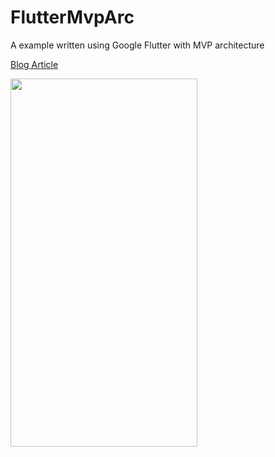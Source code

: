 # FlutterMvpArc

A example written using Google Flutter with MVP architecture

[Blog Article](http://caimuhao.com/2018/08/29/Flutter-MVP-Architecture/)

<img src="http://muhao.qiniudn.com/contacts.gif" width=299 height=589 />